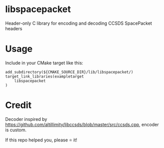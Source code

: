 # libspacepacket
Header-only C library for encoding and decoding CCSDS SpacePacket headers

# Usage
Include in your CMake target like this:
```
add_subdirectory(${CMAKE_SOURCE_DIR}/lib/libspacepacket/)
target_link_libraries(exampletarget
    libspacepacket
)
```

# Credit
Decoder inspired by https://github.com/altillimity/libccsds/blob/master/src/ccsds.cpp, encoder is custom.

If this repo helped you, please ⭐ it!